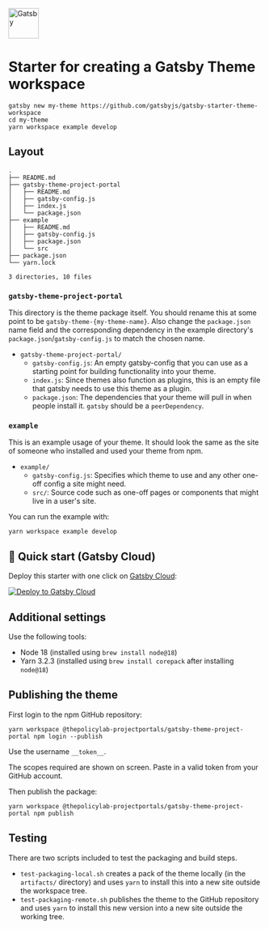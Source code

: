 <p>
  <a href="https://www.gatsbyjs.com">
    <img alt="Gatsby" src="https://www.gatsbyjs.com/Gatsby-Monogram.svg" width="60" />
  </a>
</p>
<h1>
  Starter for creating a Gatsby Theme workspace
</h1>

```shell
gatsby new my-theme https://github.com/gatsbyjs/gatsby-starter-theme-workspace
cd my-theme
yarn workspace example develop
```

## Layout

```text
.
├── README.md
├── gatsby-theme-project-portal
│   ├── README.md
│   ├── gatsby-config.js
│   ├── index.js
│   └── package.json
├── example
│   ├── README.md
│   ├── gatsby-config.js
│   ├── package.json
│   └── src
├── package.json
└── yarn.lock

3 directories, 10 files
```

### `gatsby-theme-project-portal`

This directory is the theme package itself. You should rename this at
some point to be `gatsby-theme-{my-theme-name}`. Also change the
`package.json` name field and the corresponding dependency in the
example directory's `package.json`/`gatsby-config.js` to match the chosen name.

- `gatsby-theme-project-portal/`
  - `gatsby-config.js`: An empty gatsby-config that you can use as a starting point for building functionality into your theme.
  - `index.js`: Since themes also function as plugins, this is an empty file that
    gatsby needs to use this theme as a plugin.
  - `package.json`: The dependencies that your theme will pull in when people install it. `gatsby` should be a `peerDependency`.

### `example`

This is an example usage of your theme. It should look the same as the
site of someone who installed and used your theme from npm.

- `example/`
  - `gatsby-config.js`: Specifies which theme to use and any other one-off config a site might need.
  - `src/`: Source code such as one-off pages or components that might live in
    a user's site.

You can run the example with:

```shell
yarn workspace example develop
```

## 🚀 Quick start (Gatsby Cloud)

Deploy this starter with one click on [Gatsby Cloud](https://www.gatsbyjs.com/cloud/):

[<img src="https://www.gatsbyjs.com/deploynow.svg" alt="Deploy to Gatsby Cloud">](https://www.gatsbyjs.com/dashboard/deploynow?url=https://github.com/gatsbyjs/gatsby-starter-theme-workspace)

## Additional settings

Use the following tools:
- Node 18 (installed using `brew install node@18`)
- Yarn 3.2.3 (installed using `brew install corepack` after installing `node@18`)

## Publishing the theme

First login to the npm GitHub repository:

```shell
yarn workspace @thepolicylab-projectportals/gatsby-theme-project-portal npm login --publish
```

Use the username `__token__`.

The scopes required are shown on screen. Paste in a valid token from your GitHub account.

Then publish the package:
```shell
yarn workspace @thepolicylab-projectportals/gatsby-theme-project-portal npm publish
```

## Testing
There are two scripts included to test the packaging and build steps. 
- `test-packaging-local.sh` creates a pack of the theme locally (in the `artifacts/` directory) and uses `yarn` to install this into a new site outside the workspace tree.
- `test-packaging-remote.sh` publishes the theme to the GitHub repository and uses `yarn` to install this new version into a new site outside the working tree. 
